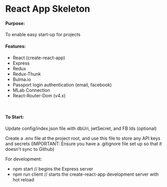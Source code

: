 <h1>React App Skeleton</h1>
<h4>Purpose:</h4>
<span>To enable easy start-up for projects</span>
<br/>
<h4>Features:</h4>
<ul>
    <li>React (create-react-app)</li>
    <li>Express</li>
    <li>Redux</li>
    <li>Redux-Thunk</li>
    <li>Bulma.io</li>
    <li>Passport login authentication (email, facebook)</li>
    <li>MLab Connection</li>
    <li>React-Router-Dom (v4.x)</li>
</ul>
<br/>
<h4>To Start:</h4>
<p>Update config/index.json file with dbUri, jwtSecret, and FB Ids (optional)</p>
<p>Create a .env file at the project root, and use this file to store any API keys and secrets (IMPORTANT: Ensure you have a .gitignore file set up so that it doesn't sync to Github)</p>
<p>For development:</p>
<ul>
    <li>npm start // begins the Express server</li>
    <li>npm run client // starts the create-react-app development server with hot reload</li>
</ul>